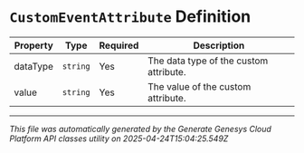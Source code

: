 # `CustomEventAttribute` Definition

| Property | Type | Required | Description |
|----------|------|----------|-------------|
| dataType | `string` | Yes | The data type of the custom attribute. |
| value | `string` | Yes | The value of the custom attribute. |

---

*This file was automatically generated by the Generate Genesys Cloud Platform API classes utility on 2025-04-24T15:04:25.549Z*